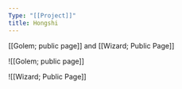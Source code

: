 ```yaml
---
Type: "[[Project]]"
title: Hongshi
---
```

[[Golem; public page]] and [[Wizard; Public Page]]


![[Golem; public page]]

![[Wizard; Public Page]]